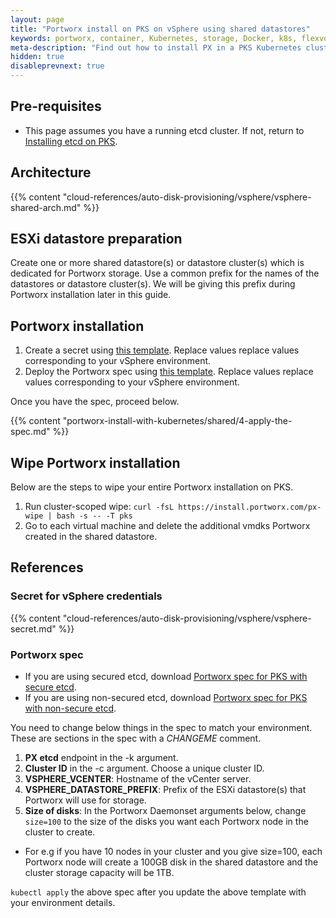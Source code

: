 ```yaml
---
layout: page
title: "Portworx install on PKS on vSphere using shared datastores"
keywords: portworx, container, Kubernetes, storage, Docker, k8s, flexvol, pv, persistent disk
meta-description: "Find out how to install PX in a PKS Kubernetes cluster and have PX provide highly available volumes to any application deployed via Kubernetes."
hidden: true
disableprevnext: true
---
```


## Pre-requisites

* This page assumes you have a running etcd cluster. If not, return to [Installing etcd on PKS](/portworx-install-with-kubernetes/on-premise/install-pks#install-etcd-pks).

## Architecture

{{% content "cloud-references/auto-disk-provisioning/vsphere/vsphere-shared-arch.md" %}}

## ESXi datastore preparation

Create one or more shared datastore(s) or datastore cluster(s) which is dedicated for Portworx storage. Use a common prefix for the names of the datastores or datastore cluster(s). We will be giving this prefix during Portworx installation later in this guide.

## Portworx installation

1. Create a secret using [this template](#pks-px-vsphere-secret). Replace values replace values corresponding to your vSphere environment.
2. Deploy the Portworx spec using [this template](#pks-px-spec). Replace values replace values corresponding to your vSphere environment.

Once you have the spec, proceed below.

{{% content "portworx-install-with-kubernetes/shared/4-apply-the-spec.md" %}}

## Wipe Portworx installation

Below are the steps to wipe your entire Portworx installation on PKS.

1. Run cluster-scoped wipe: ```curl -fsL https://install.portworx.com/px-wipe | bash -s -- -T pks```
2. Go to each virtual machine and delete the additional vmdks Portworx created in the shared datastore.

## References

### Secret for vSphere credentials

{{% content "cloud-references/auto-disk-provisioning/vsphere/vsphere-secret.md" %}}


### Portworx spec

* If you are using secured etcd, download [Portworx spec for PKS with secure etcd](/samples/k8s/vsphere/px-pks-vsphere-shared-specs-secure-etcd.yaml).
* If you are using non-secured etcd, download [Portworx spec for PKS with non-secure etcd](/samples/k8s/vsphere/px-pks-vsphere-shared-specs.yaml).

You need to change below things in the spec to match your environment. These are sections in the spec with a *CHANGEME* comment.

1. **PX etcd** endpoint in the -k argument.
2. **Cluster ID** in the -c argument. Choose a unique cluster ID.
3. **VSPHERE_VCENTER**: Hostname of the vCenter server.
4. **VSPHERE_DATASTORE_PREFIX**: Prefix of the ESXi datastore(s) that Portworx will use for storage.
5. **Size of disks**: In the Portworx Daemonset arguments below, change `size=100` to the size of the disks you want each Portworx node in the cluster to create. 
  * For e.g if you have 10 nodes in your cluster and you give size=100, each Portworx node will create a 100GB disk in the shared datastore and the cluster storage capacity will be 1TB.


`kubectl apply` the above spec after you update the above template with your environment details.